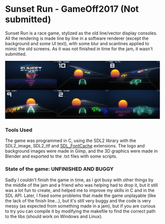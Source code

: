 # Sunset Run - GameOff2017 (Not submitted)
Sunset Run is a race game, stylized as the old line/vector display consoles.
All the rendering is made line by line in a software renderer (except the background and some UI text), with some blur and scanlines applied to mimic the old screens. As it was not finished in time for the jam, it wasn't submitted.

![alt text](https://github.com/KellerMartins/GameOff2017/blob/master/Textures/Screenshots.png "Screenshots")

### Tools Used
The game was programmed in C, using the SDL2 library with the SDL2_image, SDL2_ttf and [SDL_FontCache](https://github.com/grimfang4/SDL_FontCache) extensions. The logo and background images were made in Gimp, and the 3D graphics were made in Blender and exported to the .txt files with some scripts.

### State of the game: UNFINISHED AND BUGGY
Sadly I couldn't finish the game in time, as I got busy with other things by the middle of the jam and a friend who was helping had to drop it, but it still was a lot fun to create, and helped me to improve my skills in C and in the SDL API.
Later, I fixed some problems that made the game unplayable (like the lack of the finish line...), but it's still very buggy and the code is very messy (as expected from something made in a jam), but if you are curious to try you can compile it by modifying the makefile to find the correct path to the libs (should work on Windows and Linux).
